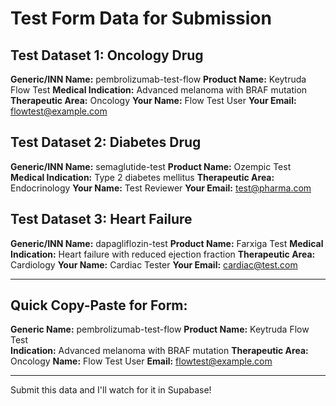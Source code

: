 # Test Form Data for Submission

## Test Dataset 1: Oncology Drug
**Generic/INN Name:** pembrolizumab-test-flow
**Product Name:** Keytruda Flow Test
**Medical Indication:** Advanced melanoma with BRAF mutation
**Therapeutic Area:** Oncology
**Your Name:** Flow Test User
**Your Email:** flowtest@example.com

## Test Dataset 2: Diabetes Drug  
**Generic/INN Name:** semaglutide-test
**Product Name:** Ozempic Test
**Medical Indication:** Type 2 diabetes mellitus
**Therapeutic Area:** Endocrinology
**Your Name:** Test Reviewer
**Your Email:** test@pharma.com

## Test Dataset 3: Heart Failure
**Generic/INN Name:** dapagliflozin-test
**Product Name:** Farxiga Test
**Medical Indication:** Heart failure with reduced ejection fraction
**Therapeutic Area:** Cardiology
**Your Name:** Cardiac Tester
**Your Email:** cardiac@test.com

---

## Quick Copy-Paste for Form:

**Generic Name:** pembrolizumab-test-flow
**Product Name:** Keytruda Flow Test  
**Indication:** Advanced melanoma with BRAF mutation
**Therapeutic Area:** Oncology
**Name:** Flow Test User
**Email:** flowtest@example.com

---

Submit this data and I'll watch for it in Supabase!